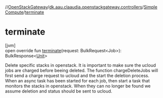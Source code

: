 //[OpenStackGateway](../../../index.md)/[dk.aau.claaudia.openstackgateway.controllers](../index.md)/[SimpleCompute](index.md)/[terminate](terminate.md)

# terminate

[jvm]\
open override fun [terminate](terminate.md)(request: BulkRequest&lt;Job&gt;): BulkResponse&lt;[Unit](https://kotlinlang.org/api/latest/jvm/stdlib/kotlin/-unit/index.html)&gt;

Delete specific stacks in openstack. It is important to make sure the ucloud jobs are charged before beeing deleted. The function chargeDeleteJobs will first send a charge request to ucloud and the start the deletion process. When an async task has been started for each job, then start a task that monitors the stacks in openstack. When they can no longer be found we assume deletion and status should be sent to ucloud.
